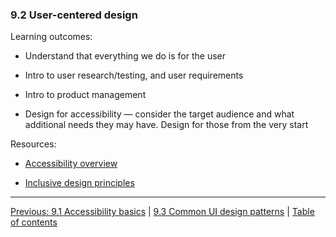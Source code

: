 ### 9.2 User-centered design

Learning outcomes:

- Understand that everything we do is for the user

- Intro to user research/testing, and user requirements

- Intro to product management

- Design for accessibility — consider the target audience and what additional needs they may have. Design for those from the very start

Resources:

- [Accessibility overview](https://developer.mozilla.org/docs/Learn/Accessibility)

- [Inclusive design principles](https://inclusivedesignprinciples.org/)

---

[Previous: 9.1 Accessibility basics](/curriculum/2-core/4-best-practices-and-essential-tooling/9-1-basic-design-theory.md) | [9.3 Common UI design patterns](/curriculum/2-core/4-best-practices-and-essential-tooling/9-3-common-ui-design-patterns.md) | [Table of contents](/TOC.md)